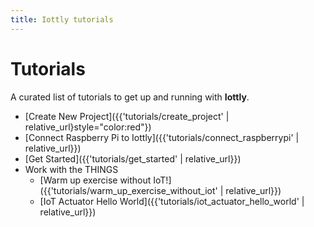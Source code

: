 ```yaml
---
title: Iottly tutorials
---
```


# Tutorials 

A curated list of tutorials to get up and running with __Iottly__.

- [Create New Project]({{'tutorials/create_project' | relative_url}style="color:red"})
- [Connect Raspberry Pi to Iottly]({{'tutorials/connect_raspberrypi' | relative_url}})
- [Get Started]({{'tutorials/get_started' | relative_url}})
- Work with the THINGS
  - [Warm up exercise without IoT!]({{'tutorials/warm_up_exercise_without_iot' | relative_url}})
  - [IoT Actuator Hello World]({{'tutorials/iot_actuator_hello_world' | relative_url}})
 
